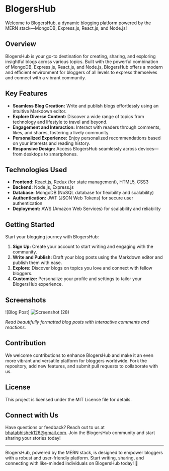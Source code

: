 # BlogersHub

Welcome to BlogersHub, a dynamic blogging platform powered by the MERN stack—MongoDB, Express.js, React.js, and Node.js!

## Overview

BlogersHub is your go-to destination for creating, sharing, and exploring insightful blogs across various topics. Built with the powerful combination of MongoDB, Express.js, React.js, and Node.js, BlogersHub offers a modern and efficient environment for bloggers of all levels to express themselves and connect with a vibrant community.

## Key Features

- **Seamless Blog Creation:** Write and publish blogs effortlessly using an intuitive Markdown editor.
- **Explore Diverse Content:** Discover a wide range of topics from technology and lifestyle to travel and beyond.
- **Engagement and Interaction:** Interact with readers through comments, likes, and shares, fostering a lively community.
- **Personalized Experience:** Enjoy personalized recommendations based on your interests and reading history.
- **Responsive Design:** Access BlogersHub seamlessly across devices—from desktops to smartphones.

## Technologies Used

- **Frontend:** React.js, Redux (for state management), HTML5, CSS3
- **Backend:** Node.js, Express.js
- **Database:** MongoDB (NoSQL database for flexibility and scalability)
- **Authentication:** JWT (JSON Web Tokens) for secure user authentication
- **Deployment:** AWS (Amazon Web Services) for scalability and reliability

## Getting Started

Start your blogging journey with BlogersHub:

1. **Sign Up:** Create your account to start writing and engaging with the community.
2. **Write and Publish:** Draft your blog posts using the Markdown editor and publish them with ease.
3. **Explore:** Discover blogs on topics you love and connect with fellow bloggers.
4. **Customize:** Personalize your profile and settings to tailor your BlogersHub experience.

## Screenshots

![Blog Post]
![Screenshot (28)](https://github.com/AbhishekBhat123/BloggersHub/assets/144084687/74ed3e59-8741-4b1a-9eb8-218de87500ae)

*Read beautifully formatted blog posts with interactive comments and reactions.*


## Contribution

We welcome contributions to enhance BlogersHub and make it an even more vibrant and versatile platform for bloggers worldwide. Fork the repository, add new features, and submit pull requests to collaborate with us.

## License

This project is licensed under the MIT License  file for details.

## Connect with Us

Have questions or feedback? Reach out to us at bhatabhishek126@gmail.com. Join the BlogersHub community and start sharing your stories today!

---

BlogersHub, powered by the MERN stack, is designed to empower bloggers with a robust and user-friendly platform. Start writing, sharing, and connecting with like-minded individuals on BlogersHub today! 🚀
